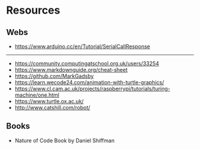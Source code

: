 Resources
=========

Webs
----

* https://www.arduino.cc/en/Tutorial/SerialCallResponse
-------
* https://community.computingatschool.org.uk/users/33254
* https://www.markdownguide.org/cheat-sheet
* https://github.com/MarkGadsby
* https://learn.wecode24.com/animation-with-turtle-graphics/
* https://www.cl.cam.ac.uk/projects/raspberrypi/tutorials/turing-machine/one.html
* https://www.turtle.ox.ac.uk/
* http://www.catshill.com/robot/

Books
-----

* Nature of Code Book by Daniel Shiffman
